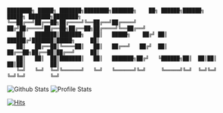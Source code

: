 ```
████████╗ █████╗ ███████╗████████╗███████╗    ██╗ ██████╗██████╗  █████╗ ███████╗████████╗
╚══██╔══╝██╔══██╗██╔════╝╚══██╔══╝██╔════╝   ██╔╝██╔════╝██╔══██╗██╔══██╗██╔════╝╚══██╔══╝
   ██║   ███████║███████╗   ██║   █████╗    ██╔╝ ██║     ██████╔╝███████║█████╗     ██║
   ██║   ██╔══██║╚════██║   ██║   ██╔══╝   ██╔╝  ██║     ██╔══██╗██╔══██║██╔══╝     ██║
   ██║   ██║  ██║███████║   ██║   ███████╗██╔╝   ╚██████╗██║  ██║██║  ██║██║        ██║
   ╚═╝   ╚═╝  ╚═╝╚══════╝   ╚═╝   ╚══════╝╚═╝     ╚═════╝╚═╝  ╚═╝╚═╝  ╚═╝╚═╝        ╚═╝
```

![Github Stats](https://github-readme-stats.vercel.app/api?username=mikegrunwald&layout=compact&show_icons=true&theme=react&hide_title=true&hide=stars)
![Profile Stats](https://github-readme-stats.vercel.app/api/top-langs/?username=mikegrunwald&layout=compact&theme=react)

[![Hits](https://hits.sh/github.com/mikegrunwald.svg?style=for-the-badge&label=Total%20Visits&color=33C5F3)](https://hits.sh/github.com/mikegrunwald/)

<!--
**mikegrunwald/mikegrunwald** is a ✨ _special_ ✨ repository because its `README.md` (this file) appears on your GitHub profile.

Here are some ideas to get you started:

- 🔭 I’m currently working on ...
- 🌱 I’m currently learning ...
- 👯 I’m looking to collaborate on ...
- 🤔 I’m looking for help with ...
- 💬 Ask me about ...
- 📫 How to reach me: ...
- 😄 Pronouns: ...
- ⚡ Fun fact: ...
-->
